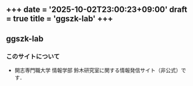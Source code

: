 +++
date = '2025-10-02T23:00:23+09:00'
draft = true
title = 'ggszk-lab'
+++
---
ggszk-lab
---

### このサイトについて

* 開志専門職大学 情報学部 鈴木研究室に関する情報発信サイト（非公式）です．

